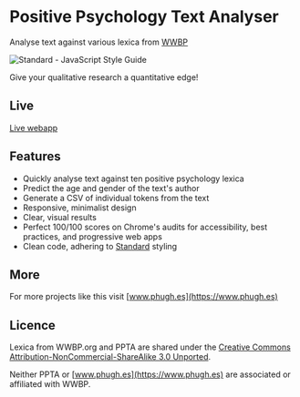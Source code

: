 # Positive Psychology Text Analyser
Analyse text against various lexica from [WWBP](http://www.wwbp.org)

![Standard - JavaScript Style Guide](https://img.shields.io/badge/code%20style-standard-brightgreen.svg)

Give your qualitative research a quantitative edge!

## Live
[Live webapp](https://phugh.es/tech/permatoken)

## Features
* Quickly analyse text against ten positive psychology lexica
* Predict the age and gender of the text's author
* Generate a CSV of individual tokens from the text
* Responsive, minimalist design
* Clear, visual results
* Perfect 100/100 scores on Chrome's audits for accessibility, best practices, and progressive web apps
* Clean code, adhering to [Standard](https://github.com/feross/standard) styling

## More
For more projects like this visit [www.phugh.es](https://www.phugh.es)

## Licence
Lexica from WWBP.org and PPTA are shared under the [Creative Commons Attribution-NonCommercial-ShareAlike 3.0 Unported](https://creativecommons.org/licenses/by-nc-sa/3.0/).

Neither PPTA or [www.phugh.es](https://www.phugh.es) are associated or affiliated with WWBP.